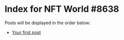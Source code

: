 # Index for NFT World #8638
Posts will be displayed in the order below:

- [Your first post](./001-first.md)

